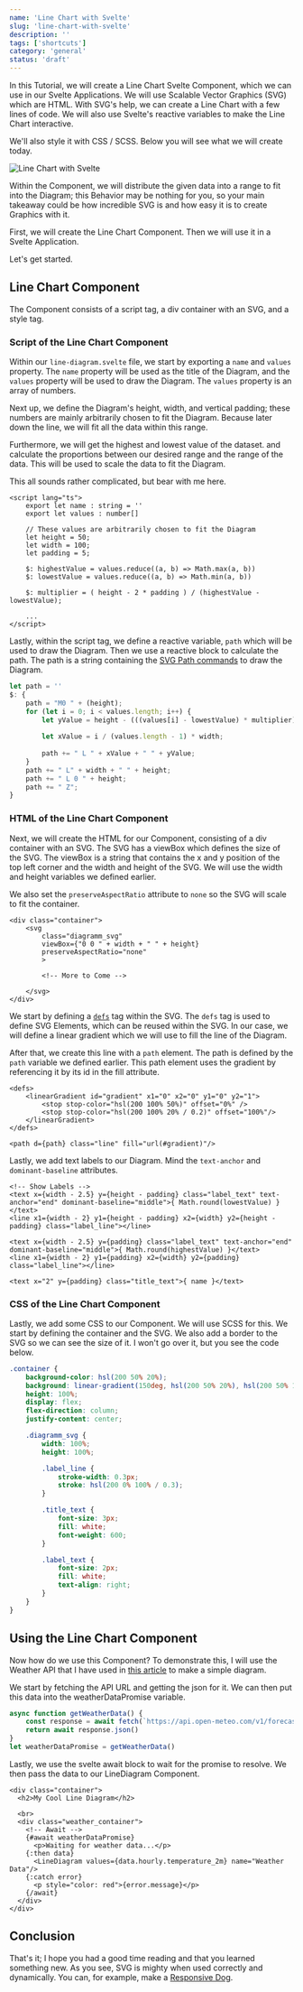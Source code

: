 ```yaml
---
name: 'Line Chart with Svelte'
slug: 'line-chart-with-svelte'
description: ''
tags: ['shortcuts']
category: 'general'
status: 'draft'
---
```


In this Tutorial, we will create a Line Chart Svelte Component, which we can use in our Svelte Applications. We will use Scalable Vector Graphics (SVG) which are HTML. With SVG's help, we can create a Line Chart with a few lines of code. We will also use Svelte's reactive variables to make the Line Chart interactive.

We'll also style it with CSS / SCSS. Below you will see what we will create today.

![Line Chart with Svelte](https://raw.githubusercontent.com/Maximinodotpy/articles/main/040%20-%20Line%20Chart%20with%20Svelte/_blog/line-diagram-screenshot.png)

Within the Component, we will distribute the given data into a range to fit into the Diagram; this Behavior may be nothing for you, so your main takeaway could be how incredible SVG is and how easy it is to create Graphics with it.

First, we will create the Line Chart Component. Then we will use it in a Svelte Application.

Let's get started.

<!-- 
- Array(30).fill(1).map(x => Math.random() * 100 + 10)
- Mention Weather App Article
- Mention [Reddit Post with Dog](https://www.reddit.com/r/ProgrammerHumor/comments/13zn0k1/responsive_dog/?utm_source=share&utm_medium=web2x&context=3)
-->

## Line Chart Component

The Component consists of a script tag, a div container with an SVG, and a style tag.

### Script of the Line Chart Component

Within our `line-diagram.svelte` file, we start by exporting a `name` and `values` property. The `name` property will be used as the title of the Diagram, and the `values` property will be used to draw the Diagram. The `values` property is an array of numbers.

Next up, we define the Diagram's height, width, and vertical padding; these numbers are mainly arbitrarily chosen to fit the Diagram. Because later down the line, we will fit all the data within this range. 

Furthermore, we will get the highest and lowest value of the dataset. and calculate the proportions between our desired range and the range of the data. This will be used to scale the data to fit the Diagram.

This all sounds rather complicated, but bear with me here.

```svelte
<script lang="ts">
    export let name : string = ''
    export let values : number[]

    // These values are arbitrarily chosen to fit the Diagram
    let height = 50;
    let width = 100;
    let padding = 5;
    
    $: highestValue = values.reduce((a, b) => Math.max(a, b))
    $: lowestValue = values.reduce((a, b) => Math.min(a, b))

    $: multiplier = ( height - 2 * padding ) / (highestValue - lowestValue);

    ...
</script>
```

Lastly, within the script tag, we define a reactive variable, `path` which will be used to draw the Diagram. Then we use a reactive block to calculate the path. The path is a string containing the [SVG Path commands](https://developer.mozilla.org/en-US/docs/Web/SVG/Tutorial/Paths) to draw the Diagram.

```ts
let path = ''
$: {
    path = "M0 " + (height);
    for (let i = 0; i < values.length; i++) {
        let yValue = height - (((values[i] - lowestValue) * multiplier) + padding) ;
        
        let xValue = i / (values.length - 1) * width;
        
        path += " L " + xValue + " " + yValue;
    }
    path += " L" + width + " " + height;
    path += " L 0 " + height;
    path += " Z";
}
```

### HTML of the Line Chart Component

Next, we will create the HTML for our Component, consisting of a div container with an SVG. The SVG has a viewBox which defines the size of the SVG. The viewBox is a string that contains the x and y position of the top left corner and the width and height of the SVG. We will use the width and height variables we defined earlier.

We also set the `preserveAspectRatio` attribute to `none` so the SVG will scale to fit the container.

```svelte
<div class="container">
    <svg 
        class="diagramm_svg"
        viewBox={"0 0 " + width + " " + height}
        preserveAspectRatio="none"
        >
        
        <!-- More to Come -->

    </svg>
</div>
```

We start by defining a [`defs`](https://developer.mozilla.org/en-US/docs/Web/SVG/Element/defs) tag within the SVG. The `defs` tag is used to define SVG Elements, which can be reused within the SVG. In our case, we will define a linear gradient which we will use to fill the line of the Diagram.

After that, we create this line with a `path` element. The path is defined by the `path` variable we defined earlier. This path element uses the gradient by referencing it by its id in the fill attribute.

```svelte
<defs>
    <linearGradient id="gradient" x1="0" x2="0" y1="0" y2="1">
        <stop stop-color="hsl(200 100% 50%)" offset="0%" />
        <stop stop-color="hsl(200 100% 20% / 0.2)" offset="100%"/>
    </linearGradient>
</defs>

<path d={path} class="line" fill="url(#gradient)"/>
```

Lastly, we add text labels to our Diagram. Mind the `text-anchor` and `dominant-baseline` attributes.

```svelte
<!-- Show Labels -->
<text x={width - 2.5} y={height - padding} class="label_text" text-anchor="end" dominant-baseline="middle">{ Math.round(lowestValue) }</text>
<line x1={width - 2} y1={height - padding} x2={width} y2={height - padding} class="label_line"></line>

<text x={width - 2.5} y={padding} class="label_text" text-anchor="end" dominant-baseline="middle">{ Math.round(highestValue) }</text>
<line x1={width - 2} y1={padding} x2={width} y2={padding} class="label_line"></line>

<text x="2" y={padding} class="title_text">{ name }</text>
```

### CSS of the Line Chart Component

Lastly, we add some CSS to our Component. We will use SCSS for this. We start by defining the container and the SVG. We also add a border to the SVG so we can see the size of it. I won't go over it, but you see the code below.

```scss
.container {
    background-color: hsl(200 50% 20%);
    background: linear-gradient(150deg, hsl(200 50% 20%), hsl(200 50% 10%));
    height: 100%;
    display: flex;
    flex-direction: column;
    justify-content: center;

    .diagramm_svg {
        width: 100%;
        height: 100%;

        .label_line {
            stroke-width: 0.3px;
            stroke: hsl(200 0% 100% / 0.3);
        }

        .title_text {
            font-size: 3px;
            fill: white;
            font-weight: 600;
        }

        .label_text {
            font-size: 2px;
            fill: white;
            text-align: right;
        }
    }
}
```

## Using the Line Chart Component

Now how do we use this Component? To demonstrate this, I will use the Weather API that I have used in [this article](https://maximmaeder.com/weather-app-with-html-sass-and-javascript/) to make a simple diagram.

We start by fetching the API URL and getting the json for it. We can then put this data into the weatherDataPromise variable.

```js
async function getWeatherData() {
    const response = await fetch(`https://api.open-meteo.com/v1/forecast?latitude=52.52&longitude=13.41&hourly=temperature_2m`)
    return await response.json()
}
let weatherDataPromise = getWeatherData()
```

Lastly, we use the svelte await block to wait for the promise to resolve. We then pass the data to our LineDiagram Component.

```svelte
<div class="container">
  <h2>My Cool Line Diagram</h2>

  <br> 
  <div class="weather_container">
    <!-- Await -->
    {#await weatherDataPromise}
      <p>Waiting for weather data...</p>
    {:then data}
      <LineDiagram values={data.hourly.temperature_2m} name="Weather Data"/>
    {:catch error}
      <p style="color: red">{error.message}</p>
    {/await}
  </div>
</div>
```

## Conclusion

That's it; I hope you had a good time reading and that you learned something new. As you see, SVG is mighty when used correctly and dynamically. You can, for example, make a [Responsive Dog](https://www.reddit.com/r/ProgrammerHumor/comments/13zn0k1/responsive_dog/?utm_source=share&utm_medium=web2x&context=3).